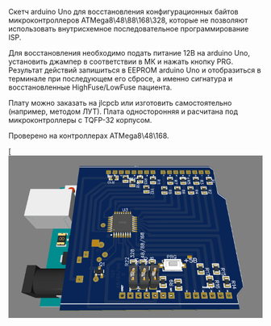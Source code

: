 Скетч arduino Uno для восстановления конфигурационных байтов микроконтроллеров ATMega8\48\88\168\328, которые не позволяют использовать внутрисхемное последовательное программирование ISP. 
<p> Для восстановления необходимо подать питание 12В на arduino Uno, установить джампер в соответствии в МК и нажать кнопку PRG.  Результат действий запишиться в EEPROM arduino Uno и отобразиться в терминале при последующем его сбросе, а именно сигнатура и восстановленные HighFuse/LowFuse пациента.
<p> Плату можно заказать на jlcpcb или изготовить самостоятельно (например, методом ЛУТ). Плата односторонняя и расчитана под микроконтроллеры с TQFP-32 корпусом.
<p> Проверено на контроллерах ATMega8\48\168.

[![PCB](https://github.com/akv47/FuseDoctor/blob/main/Pic/PCB.png)
